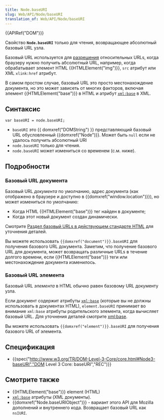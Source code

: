 ```yaml
---
title: Node.baseURI
slug: Web/API/Node/baseURI
translation_of: Web/API/Node/baseURI
---
```


{{APIRef("DOM")}}

Свойство **`Node.baseURI`** только для чтения, возвращающее абсолютный базовый URL узла.

Базовый URL используется для [разрешения](http://developers.whatwg.org/urls.html#resolving-urls) относительных URLs, когда браузеру нужно получить абсолютный URL, например, когда обрабатывает элемент HTML {{HTMLElement("img")}}, `src` атрибут или XML `xlink:href` атрибут.

В самом простом случае, базовый URL это просто местонахождение документа, но это может зависеть от многих факторов, включая элемент {{HTMLElement("base")}} в HTML и атрибут [`xml:base`](/ru/docs/XML/xml:base) в XML.

## Синтаксис

```
var baseURI = node.baseURI;
```

- `baseURI` это {{ domxref("DOMString") }} представляющий базовый URL обусловленный {{domxref("Node")}}. Может быть `null` если не удалось получить абсолютный URI
- `node.baseURI` только для чтения.
- `node.baseURI` может измениться со временем (с.м. ниже).

## Подробности

### Базовый URL документа

Базовый URL _документа_ по умолчанию, адрес документа (как отображено в браузере и доступно в {{domxref("window.location")}}), но может измениться по умолчанию:

- Когда HTML {{HTMLElement("base")}} тег найден в документе;
- Когда этот новый документ создан динамически.

Смотрите [Раздел базовый URLs в действующем стандарте HTML](http://developers.whatwg.org/urls.html#base-urls) для уточнения деталей.

Вы можете использовать `{{domxref("document")}}.baseURI` для получения базового URL документа. Заметим, что получение базового URL для документа, может возвращать различные URLs в течение долгого времени, если {{HTMLElement("base")}} теги или местонахождение документа изменилось.

### Базовый URL элемента

Базовый URL _элемента_ в HTML обычно равен базовому URL документу узла.

Если документ содержит атрибуты [`xml:base`](/ru/docs/XML/xml:base) (которые вы не должны использовать в документах HTML), `element.baseURI` принимает во внимание `xml:base` атрибуты родительского элемента, когда вычисляет базовый URL. Для уточнения деталей смотрите [xml:base](/ru/docs/XML/xml:base).

Вы можете использовать `{{domxref("element")}}.baseURI` для получения базового URL of элемента.

## Спецификация

- {{spec("http://www.w3.org/TR/DOM-Level-3-Core/core.html#Node3-baseURI","DOM Level 3 Core: baseURI","REC")}}

## Смотрите также

- {{HTMLElement("base")}} element (HTML)
- [`xml:base`](/ru/docs/XML/xml:base) атрибуты (XML документы).
- {{domxref("Node.baseURIObject")}} - вариант этого API для Mozilla дополнений и внутреннего кода. Возвращает базовый URL как `nsIURI`.

